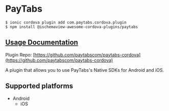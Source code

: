 # PayTabs

```
$ ionic cordova plugin add com.paytabs.cordova.plugin
$ npm install @ischemaview-awesome-cordova-plugins/paytabs
```

## [Usage Documentation](https://danielsogl.gitbook.io/awesome-cordova-plugins/plugins/paytabs/)

Plugin Repo: [https://github.com/paytabscom/paytabs-cordova](https://github.com/paytabscom/paytabs-cordova)

A plugin that allows you to use PayTabs's Native SDKs for Android and iOS.

## Supported platforms

- Android
  - iOS
  


